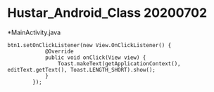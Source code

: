 Hustar_Android_Class 20200702
====================

*MainActivity.java
```
btn1.setOnClickListener(new View.OnClickListener() {
            @Override
            public void onClick(View view) {
                Toast.makeText(getApplicationContext(), editText.getText(), Toast.LENGTH_SHORT).show();
            }
        });
```